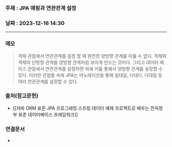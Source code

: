 ### 주제 : JPA 매핑과 연관관계 설정

### 날짜 : 2023-12-16 14:30
----
### 메모
> 객체 관점에서 연관관계를 설정 할 때 완전한 양방향 관계를 이룰 수 없다. 객체와 객체의 단방향 관계를 양방향 관계처럼 보이게 만드는 것이다. 그리고 데이터 베이스 관점에서 연관관계를 설정하면 외래 키를 통해서 양방향 관계를 설정할 수 있다. 이러한 관점들 속에 JPA는 어노테이션을 통해 일대일, 다대다, 다대일 등 여러 연관관계를 설정할 수 있다.

### 출처(참고문헌)
- [[자바 ORM 표준 JPA 프로그래밍 스프링 데이터 예제 프로젝트로 배우는 전자정부 표준 데이터베이스 프레임워크]]

### 연결문서
-
